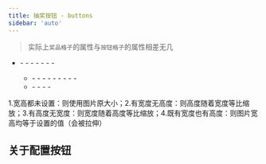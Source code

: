 ```yaml
---
title: 抽奖按钮 - buttons
sidebar: 'auto'
---
```



> 实际上`奖品格子`的属性与`按钮格子`的属性相差无几

- <Describe name="buttons?: Array<object>" mean="抽奖按钮" />
  - <Describe name="x: number" mean="相对坐标x" desc="如果是标准的 3*3 宫格，那 x 的范围是 0 ~ 2" :isRequire="true" />
  - <Describe name="y: number" mean="相对坐标y" desc="如果是标准的 3*3 宫格，那 y 的范围是 0 ~ 2" :isRequire="true" />
  - <Describe name="col?: number" mean="横向合并格子" desc="用来横向合并单元格，默认为 1" />
  - <Describe name="row?: number" mean="纵向合并格子" desc="用来纵向合并单元格，默认为 1" />
  - <Describe name="borderRadius?: number" mean="格子圆角" desc="可继承 defaultStyle 圆角，默认为 20" />
  - <Describe name="shadow?: string" mean="格子阴影" desc="由 4 个值组成：1.水平位置、2.垂直位置、3.模糊度、4.阴影颜色" />
  - <Describe name="background?: string" mean="格子背景色" desc="可继承 defaultStyle 背景色，默认为 '#fff'" />

  - <Describe name="fonts?: Array<object>" mean="文字列表" />
    - <Describe name="text: string" mean="字体内容" desc="可以使用 \n 用来换行" :isRequire="true" />
    - <Describe name="top?: string | number" mean="距离顶部的高度" desc="格式为：20 | '20px' | '20%'，默认为 0" />
    - <Describe name="fontColor?: string" mean="字体颜色" />
    - <Describe name="fontSize?: string" mean="字体大小(px)" desc="可继承 defaultStyle 字体样式，默认为 '18px'" />
    - <Describe name="fontStyle?: string" mean="字体样式" desc="可继承 defaultStyle 字体样式，默认为 'sans-serif'" />
    - <Describe name="fontWeight?: string" mean="字体粗细" desc="可继承 defaultStyle 字体粗细，默认为 '400'" />
    - <Describe name="lineHeight?: string" mean="字体行高" desc="默认等于字体大小" />
    - <Describe name="wordWrap?: boolean" mean="文字自动换行" desc="默认为 true 开启，关闭时可以使用 \n 换行" />
    - <Describe name="lengthLimit?: string | number" mean="换行宽度限制" desc="格式为：90 | '90px' | '90%'，默认为 '90%'" />

  - <Describe name="imgs?: Array<object>" mean="图片列表" />
    - <Describe name="src: string" mean="图片路径" :isRequire="true" />
    - <Describe name="top?: string | number" mean="距离顶部的高度" desc="格式为：20 | '20px' | '20%'，默认为 0" />
    - <Describe name="width?: string" mean="图片宽度" desc="关于图片宽高有四种可能" />
    - <Describe name="height?: string" mean="图片高度" desc="关于图片宽高有四种可能" />

1.宽高都未设置：则使用图片原大小；2.有宽度无高度：则高度随着宽度等比缩放；3.有高度无宽度：则宽度随着高度等比缩放；4.既有宽度也有高度：则图片宽高均等于设置的值（会被拉伸）


## 关于配置按钮

<Exhibition>
  <template v-slot:code>
    <grid-buttons1 />
  </template>
  <template v-slot:text>
    <li>抽奖按钮和奖品格子配置基本一致</li>
    <li>但是抽奖按钮只能充当于一个<code>button 按钮</code>的作用，帮助你触发<code>start</code>的回调，所以具体的抽奖逻得由你自己来实现</li>
    <li>实际上，你甚至可以选择不配置抽奖按钮，然后在外部自己用<code>dom</code>做一个抽奖按钮，然后调用<code>play</code>方法开始游戏也是可以的</li>
  </template>
</Exhibition>

<RecoDemo :collapse="true">
  <template slot="code-web">
    <<< @/.vuepress/components/grid/buttons1.html
  </template>
  <template slot="code-vue">
    <<< @/.vuepress/components/grid/buttons1.vue
  </template>
</RecoDemo>
